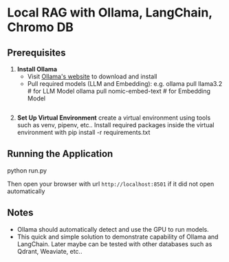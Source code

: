 
# Local RAG with  Ollama, LangChain, Chromo DB


## Prerequisites

1. **Install Ollama**
   - Visit [Ollama's website](https://ollama.com) to download and install
   - Pull required models (LLM and Embedding):
     e.g. ollama pull llama3.2      # for LLM Model
     ollama pull nomic-embed-text   # for Embedding Model
     ```

2. **Set Up Virtual Environment**
   create a virtual environment using tools such as venv, pipenv, etc..
   Install required packages inside the virtual environment with pip install -r requirements.txt
  
## Running the Application

python run.py

Then open your browser with url `http://localhost:8501` if it did not open automatically

## Notes
- Ollama should automatically detect and use the GPU to run models.
- This quick and simple solution to demonstrate capability of Ollama and LangChain. Later maybe can be tested with other databases such as Qdrant, Weaviate, etc..